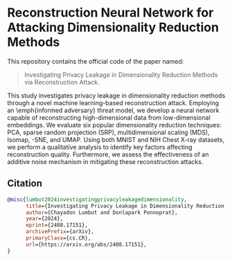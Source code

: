 # Reconstruction Neural Network for Attacking Dimensionality Reduction Methods

 This repository contains the official code of the paper named:
 > Investigating Privacy Leakage in Dimensionality Reduction Methods via Reconstruction Attack.

This study investigates privacy leakage in dimensionality reduction methods through a novel machine learning-based reconstruction attack. Employing an \emph{informed adversary} threat model, we develop a neural network capable of reconstructing high-dimensional data from low-dimensional embeddings.
We evaluate six popular dimensionality reduction techniques: PCA, sparse random projection (SRP), multidimensional scaling (MDS), Isomap, -SNE, and UMAP. Using both MNIST and NIH Chest X-ray datasets, we perform a qualitative analysis to identify key factors affecting reconstruction quality. Furthermore, we assess the effectiveness of an additive noise mechanism in mitigating these reconstruction attacks.




## Citation
```bibtex
@misc{lumbut2024investigatingprivacyleakagedimensionality,
      title={Investigating Privacy Leakage in Dimensionality Reduction Methods via Reconstruction Attack}, 
      author={Chayadon Lumbut and Donlapark Ponnoprat},
      year={2024},
      eprint={2408.17151},
      archivePrefix={arXiv},
      primaryClass={cs.CR},
      url={https://arxiv.org/abs/2408.17151}, 
}
```

